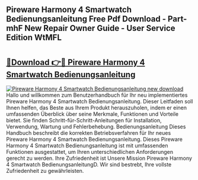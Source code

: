 ## Pireware Harmony 4 Smartwatch Bedienungsanleitung Free Pdf Download - Part-mhF New Repair Owner Guide - User Service Edition WtMFL

# <h2><a href="http://df27hz.blite.top/?on=Pireware+Harmony+4+Smartwatch+Bedienungsanleitung">🔗Download 👉🔴 Pireware Harmony 4 Smartwatch Bedienungsanleitung</a></h2>

[![Pireware Harmony 4 Smartwatch Bedienungsanleitung new download](https://i.imgur.com/lujVjoI.png)](http://df27hz.blite.top/?on=Pireware+Harmony+4+Smartwatch+Bedienungsanleitung)
Hallo und willkommen zum Benutzerhandbuch für Ihr neu implementiertes Pireware Harmony 4 Smartwatch Bedienungsanleitung. Dieser Leitfaden soll Ihnen helfen, das Beste aus Ihrem Produkt herauszuholen, indem er einen umfassenden Überblick über seine Merkmale, Funktionen und Vorteile bietet. Sie finden Schritt-für-Schritt-Anleitungen für Installation, Verwendung, Wartung und Fehlerbehebung. Bedienungsanleitung Dieses Handbuch beschreibt die korrekten Betriebsverfahren für Ihr neues Pireware Harmony 4 Smartwatch Bedienungsanleitung. Dieses Pireware Harmony 4 Smartwatch Bedienungsanleitung ist mit umfassenden Funktionen ausgestattet, um Ihren unterschiedlichen Anforderungen gerecht zu werden. Ihre Zufriedenheit ist Unsere Mission Pireware Harmony 4 Smartwatch BedienungsanleitungD. Wir sind bestrebt, Ihre vollste Zufriedenheit zu gewährleisten.
